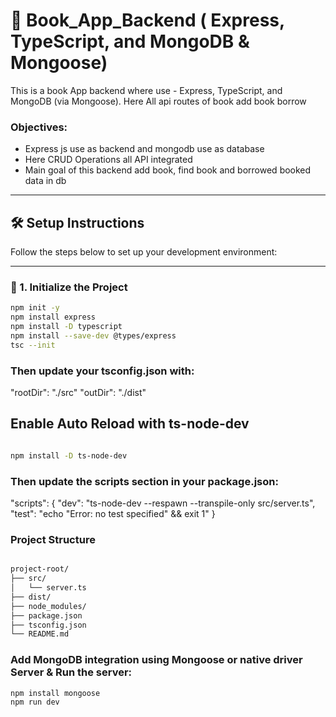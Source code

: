 # 🚀 Book_App_Backend ( Express, TypeScript, and MongoDB & Mongoose)

This is a book App backend where use - Express, TypeScript, and MongoDB (via Mongoose). Here All api routes of book add book borrow

###  Objectives:

- Express js use as backend and mongodb use as database
- Here CRUD Operations all API integrated
- Main goal of this backend add book, find book and borrowed booked data in db



---

## 🛠️ Setup Instructions

Follow the steps below to set up your development environment:

---

### 📁 1. Initialize the Project

```bash
npm init -y
npm install express
npm install -D typescript
npm install --save-dev @types/express
tsc --init
```

### Then update your tsconfig.json with:

"rootDir": "./src"
"outDir": "./dist"


##  Enable Auto Reload with ts-node-dev
```bash

npm install -D ts-node-dev

```

### Then update the scripts section in your package.json:

"scripts": {
  "dev": "ts-node-dev --respawn --transpile-only src/server.ts",
  "test": "echo \"Error: no test specified\" && exit 1"
}


### Project Structure

```bash

project-root/
├── src/
│   └── server.ts
├── dist/
├── node_modules/
├── package.json
├── tsconfig.json
└── README.md

```

###  Add MongoDB integration using Mongoose or native driver Server & Run the server:

```bash
npm install mongoose
npm run dev

```

